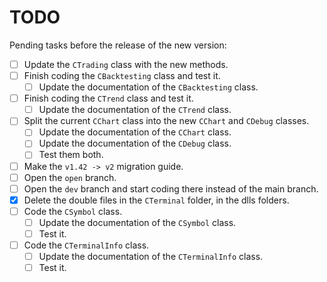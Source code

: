 # TODO
Pending tasks before the release of the new version:
- [ ] Update the `CTrading` class with the new methods.
- [ ] Finish coding the `CBacktesting` class and test it.
  - [ ] Update the documentation of the `CBacktesting` class.
- [ ] Finish coding the `CTrend` class and test it.
  - [ ] Update the documentation of the `CTrend` class.
- [ ] Split the current `CChart` class into the new `CChart` and `CDebug` classes.
  - [ ] Update the documentation of the `CChart` class.
  - [ ] Update the documentation of the `CDebug` class.
  - [ ] Test them both.
- [ ] Make the `v1.42 -> v2` migration guide.
- [ ] Open the `open` branch.
- [ ] Open the `dev` branch and start coding there instead of the main branch.
- [x] Delete the double files in the `CTerminal` folder, in the dlls folders.
- [ ] Code the `CSymbol` class.
  - [ ] Update the documentation of the `CSymbol` class.
  - [ ] Test it.
- [ ] Code the `CTerminalInfo` class.
  - [ ] Update the documentation of the `CTerminalInfo` class.
  - [ ] Test it.